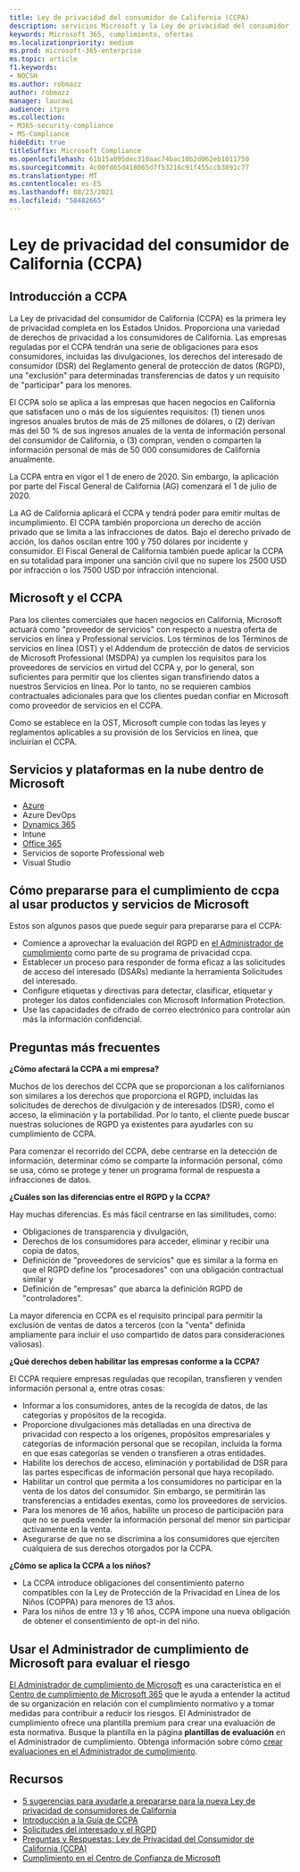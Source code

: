 ```yaml
---
title: Ley de privacidad del consumidor de California (CCPA)
description: servicios Microsoft y la Ley de privacidad del consumidor de California (CCPA).
keywords: Microsoft 365, cumplimiento, ofertas
ms.localizationpriority: medium
ms.prod: microsoft-365-enterprise
ms.topic: article
f1.keywords:
- NOCSH
ms.author: robmazz
author: robmazz
manager: laurawi
audience: itpro
ms.collection:
- M365-security-compliance
- MS-Compliance
hideEdit: true
titleSuffix: Microsoft Compliance
ms.openlocfilehash: 61b15a095dec310aac74bac10b2d062eb1011750
ms.sourcegitcommit: 4c00fd65d418065d7f53216c91f455ccb3891c77
ms.translationtype: MT
ms.contentlocale: es-ES
ms.lasthandoff: 08/23/2021
ms.locfileid: "58482665"
---
```

# <a name="california-consumer-privacy-act-ccpa"></a>Ley de privacidad del consumidor de California (CCPA)

## <a name="ccpa-overview"></a>Introducción a CCPA

La Ley de privacidad del consumidor de California (CCPA) es la primera ley de privacidad completa en los Estados Unidos. Proporciona una variedad de derechos de privacidad a los consumidores de California.  Las empresas reguladas por el CCPA tendrán una serie de obligaciones para esos consumidores, incluidas las divulgaciones, los derechos del interesado de consumidor (DSR) del Reglamento general de protección de datos (RGPD), una "exclusión" para determinadas transferencias de datos y un requisito de "participar" para los menores.

El CCPA solo se aplica a las empresas que hacen negocios en California que satisfacen uno o más de los siguientes requisitos: (1) tienen unos ingresos anuales brutos de más de 25 millones de dólares, o (2) derivan más del 50 % de sus ingresos anuales de la venta de información personal del consumidor de California, o (3) compran, venden o comparten la información personal de más de 50 000 consumidores de California anualmente.

La CCPA entra en vigor el 1 de enero de 2020. Sin embargo, la aplicación por parte del Fiscal General de California (AG) comenzará el 1 de julio de 2020.

La AG de California aplicará el CCPA y tendrá poder para emitir multas de incumplimiento. El CCPA también proporciona un derecho de acción privado que se limita a las infracciones de datos. Bajo el derecho privado de acción, los daños oscilan entre 100 y 750 dólares por incidente y consumidor. El Fiscal General de California también puede aplicar la CCPA en su totalidad para imponer una sanción civil que no supere los 2500 USD por infracción o los 7500 USD por infracción intencional.

## <a name="microsoft-and-the-ccpa"></a>Microsoft y el CCPA

Para los clientes comerciales que hacen negocios en California, Microsoft actuará como "proveedor de servicios" con respecto a nuestra oferta de servicios en línea y Professional servicios.  Los términos de los Términos de servicios en línea (OST) y el Addendum de protección de datos de servicios de Microsoft Professional (MSDPA) ya cumplen los requisitos para los proveedores de servicios en virtud del CCPA y, por lo general, son suficientes para permitir que los clientes sigan transfiriendo datos a nuestros Servicios en línea. Por lo tanto, no se requieren cambios contractuales adicionales para que los clientes puedan confiar en Microsoft como proveedor de servicios en el CCPA.

Como se establece en la OST, Microsoft cumple con todas las leyes y reglamentos aplicables a su provisión de los Servicios en línea, que incluirían el CCPA.  

## <a name="microsoft-in-scope-cloud-platforms--services"></a>Servicios y plataformas en la nube dentro de Microsoft

- [Azure](https://aka.ms/AzureCompliance)
- Azure DevOps
- [Dynamics 365](https://aka.ms/d365-compliance-list)
- Intune
- [Office 365](https://aka.ms/o365-compliance-framework)
- Servicios de soporte Professional web
- Visual Studio

## <a name="how-you-can-prepare-for-your-ccpa-compliance-when-using-microsoft-products-and-services"></a>Cómo prepararse para el cumplimiento de ccpa al usar productos y servicios de Microsoft

Estos son algunos pasos que puede seguir para prepararse para el CCPA:

- Comience a aprovechar la evaluación del RGPD en [el Administrador de cumplimiento](/microsoft-365/compliance/compliance-manager) como parte de su programa de privacidad ccpa.
- Establecer un proceso para responder de forma eficaz a las solicitudes de acceso del interesado (DSARs) mediante la herramienta Solicitudes del interesado.
- Configure etiquetas y directivas para detectar, clasificar, etiquetar y proteger los datos confidenciales con Microsoft Information Protection.
- Use las capacidades de cifrado de correo electrónico para controlar aún más la información confidencial.

## <a name="frequently-asked-questions"></a>Preguntas más frecuentes

**¿Cómo afectará la CCPA a mi empresa?**

Muchos de los derechos del CCPA que se proporcionan a los californianos son similares a los derechos que proporciona el RGPD, incluidas las solicitudes de derechos de divulgación y de interesados (DSR), como el acceso, la eliminación y la portabilidad. Por lo tanto, el cliente puede buscar nuestras soluciones de RGPD ya existentes para ayudarles con su cumplimiento de CCPA.

Para comenzar el recorrido del CCPA, debe centrarse en la detección de información, determinar cómo se comparte la información personal, cómo se usa, cómo se protege y tener un programa formal de respuesta a infracciones de datos.

**¿Cuáles son las diferencias entre el RGPD y la CCPA?**

Hay muchas diferencias. Es más fácil centrarse en las similitudes, como:

- Obligaciones de transparencia y divulgación,
- Derechos de los consumidores para acceder, eliminar y recibir una copia de datos,
- Definición de "proveedores de servicios" que es similar a la forma en que el RGPD define los "procesadores" con una obligación contractual similar y
- Definición de "empresas" que abarca la definición RGPD de "controladores".

La mayor diferencia en CCPA es el requisito principal para permitir la exclusión de ventas de datos a terceros (con la "venta" definida ampliamente para incluir el uso compartido de datos para consideraciones valiosas).

**¿Qué derechos deben habilitar las empresas conforme a la CCPA?**

El CCPA requiere empresas reguladas que recopilan, transfieren y venden información personal a, entre otras cosas:

- Informar a los consumidores, antes de la recogida de datos, de las categorías y propósitos de la recogida.
- Proporcione divulgaciones más detalladas en una directiva de privacidad con respecto a los orígenes, propósitos empresariales y categorías de información personal que se recopilan, incluida la forma en que esas categorías se venden o transfieren a otras entidades.
- Habilite los derechos de acceso, eliminación y portabilidad de DSR para las partes específicas de información personal que haya recopilado.
- Habilitar un control que permita a los consumidores no participar en la venta de los datos del consumidor. Sin embargo, se permitirán las transferencias a entidades exentas, como los proveedores de servicios.
- Para los menores de 16 años, habilite un proceso de participación para que no se pueda vender la información personal del menor sin participar activamente en la venta.
- Asegurarse de que no se discrimina a los consumidores que ejerciten cualquiera de sus derechos otorgados por la CCPA.

**¿Cómo se aplica la CCPA a los niños?**

- La CCPA introduce obligaciones del consentimiento paterno compatibles con la Ley de Protección de la Privacidad en Línea de los Niños (COPPA) para menores de 13 años.
- Para los niños de entre 13 y 16 años, CCPA impone una nueva obligación de obtener el consentimiento de opt-in del niño.

## <a name="use-microsoft-compliance-manager-to-assess-your-risk"></a>Usar el Administrador de cumplimiento de Microsoft para evaluar el riesgo

[El Administrador de cumplimiento de Microsoft](/microsoft-365/compliance/compliance-manager) es una característica en el [Centro de cumplimiento de Microsoft 365](/microsoft-365/compliance/microsoft-365-compliance-center) que le ayuda a entender la actitud de su organización en relación con el cumplimiento normativo y a tomar medidas para contribuir a reducir los riesgos. El Administrador de cumplimiento ofrece una plantilla premium para crear una evaluación de esta normativa. Busque la plantilla en la página **plantillas de evaluación** en el Administrador de cumplimiento. Obtenga información sobre cómo [crear evaluaciones en el Administrador de cumplimiento](/microsoft-365/compliance/compliance-manager-assessments).

## <a name="resources"></a>Recursos

- [5 sugerencias para ayudarle a prepararse para la nueva Ley de privacidad de consumidores de California](https://aka.ms/M365ComplianceBlog_RSA)
- [Introducción a la Guía de CCPA](https://info.microsoft.com/ww-landing-Five-tips-to-help-you-prepare-for-the-California-Consumer-Privacy-Act.html)
- [Solicitudes del interesado y el RGPD](gdpr-data-subject-requests.md)
- [Preguntas y Respuestas: Ley de Privacidad del Consumidor de California (CCPA)](ccpa-faq.yml)
- [Cumplimiento en el Centro de Confianza de Microsoft](https://www.microsoft.com/trust-center/compliance/compliance-overview)
